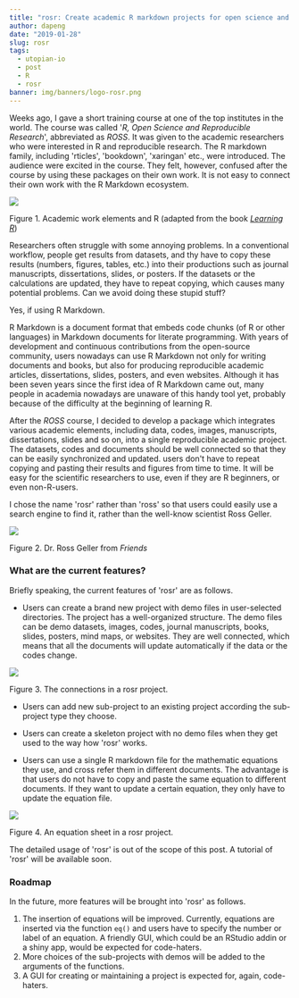 ```yaml
---
title: "rosr: Create academic R markdown projects for open science and reproducible research"
author: dapeng
date: "2019-01-28"
slug: rosr
tags: 
  - utopian-io
  - post
  - R
  - rosr
banner: img/banners/logo-rosr.png
---
```



Weeks ago, I gave a short training course at one of the top institutes in the world. The course was called '*R, Open Science and Reproducible Research*', abbreviated as *ROSS*. It was given to the academic researchers who were interested in R and reproducible research. The R markdown family, including 'rticles', 'bookdown', 'xaringan' etc., were introduced. The audience were excited in the course. They felt, however, confused after the course by using these packages on their own work. It is not easy to connect their own work with the R Markdown ecosystem.

<!--more-->

![](https://www.pzhao.org/slides/ross-mpic/img/workflow.png)

Figure 1. Academic work elements and R (adapted from the book *[Learning R](https://xuer.dapengde.com)*)

Researchers often struggle with some annoying problems. In a conventional workflow, people get results from datasets, and thy have to copy these results (numbers, figures, tables, etc.) into their productions such as journal manuscripts, dissertations, slides, or posters. If the datasets or the calculations are updated, they have to repeat copying, which causes many potential problems. Can we avoid doing these stupid stuff?

Yes, if using R Markdown.

R Markdown is a document format that embeds code chunks (of R or other languages) in Markdown documents for literate programming. With years of development and continuous contributions from the open-source community, users nowadays can use R Markdown not only for writing documents and books, but also for producing reproducible academic articles, dissertations, slides, posters, and even websites. Although it has been seven years since the first idea of R Markdown came out, many people in academia nowadays are unaware of this handy tool yet, probably because of the difficulty at the beginning of learning R. 

After the *ROSS* course, I decided to develop a package which integrates various academic elements, including data, codes, images, manuscripts, dissertations, slides and so on, into a single reproducible academic project. The datasets, codes and documents should be well connected so that they can be easily synchronized and updated. users don't have to repeat copying and pasting their results and figures from time to time. It will be easy for the scientific researchers to use, even if they are R beginners, or even non-R-users.

I chose the name 'rosr' rather than 'ross' so that users could easily use a search engine to find it, rather than the well-know scientist Ross Geller.

![](https://www.pzhao.org/slides/ross-mpic/img/fine-by-me.gif)

Figure 2. Dr. Ross Geller from *Friends*



### What are the current features?

Briefly speaking, the current features of 'rosr' are as follows.

- Users can create a brand new project with demo files in user-selected directories. The project has a well-organized structure. The demo files can be demo datasets, images, codes, journal manuscripts, books, slides, posters, mind maps, or websites. They are well connected, which means that all the documents will update automatically if the data or the codes change.

![](https://github.com/rbind/pzhao/raw/master/static/img/rosr-project-connections.png)

Figure 3. The connections in a rosr project.

- Users can add new sub-project to an existing project according the sub-project type they choose.

- Users can create a skeleton project with no demo files when they get used to the way how 'rosr' works.

- Users can use a single R markdown file for the mathematic equations they use, and cross refer them in different documents. The advantage is that users do not have to copy and paste the same equation to different documents. If they want to update a certain equation, they only have to update the equation file.

![](https://github.com/rbind/pzhao/raw/master/static/img/rosr-eq.png)

Figure 4. An equation sheet in a rosr project.


The detailed usage of 'rosr' is out of the scope of this post. A tutorial of 'rosr' will be available soon.

### Roadmap

In the future, more features will be brought into 'rosr' as follows. 

1. The insertion of equations will be improved. Currently, equations are inserted via the function `eq()` and users have to specify the number or label of an equation. A friendly GUI, which could be an RStudio addin or a shiny app, would be expected for code-haters.
2. More choices of the sub-projects with demos will be added to the arguments of the functions.
3. A GUI for creating or maintaining a project is expected for, again, code-haters. 
